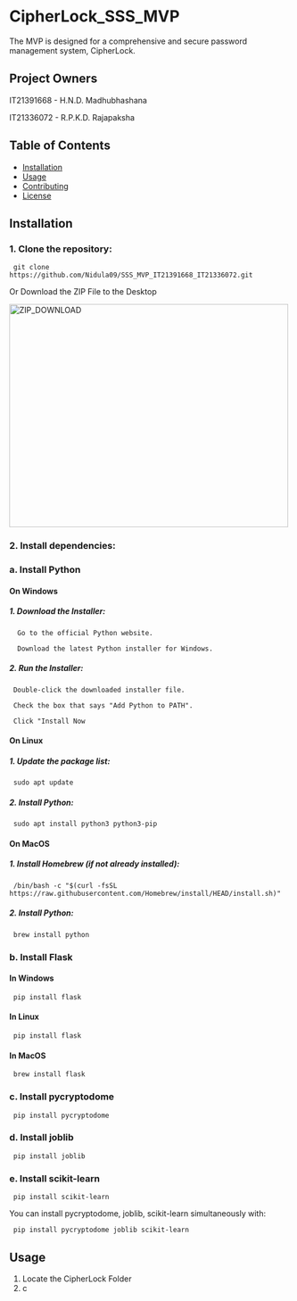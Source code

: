 # CipherLock_SSS_MVP
The MVP is designed for a comprehensive and secure password management system, CipherLock. 
## Project Owners 

IT21391668 - H.N.D. Madhubhashana

IT21336072 - R.P.K.D. Rajapaksha

## Table of Contents
- [Installation](#installation)
- [Usage](#usage)
- [Contributing](#contributing)
- [License](#license)

## Installation
### 1. Clone the repository:
```
 git clone https://github.com/Nidula09/SSS_MVP_IT21391668_IT21336072.git
```

Or Download the ZIP File to the Desktop

  <img src="https://github.com/Nidula09/SSS_MVP_IT21391668_IT21336072/assets/119744082/588d0a2f-a23f-4c42-8175-91dba3c2c551" alt="ZIP_DOWNLOAD" width="500" height="400"/>

 ### 2. Install dependencies:

### a. Install Python

#### On Windows

 #####  1. Download the Installer:

      Go to the official Python website.
   
      Download the latest Python installer for Windows.

  #####   2. Run the Installer:

     Double-click the downloaded installer file.
   
     Check the box that says "Add Python to PATH".
   
     Click "Install Now
   
   #### On Linux
   
#####  1. Update the package list:
```
 sudo apt update
```

#####   2. Install Python:
```
 sudo apt install python3 python3-pip
```
   #### On MacOS
   
#####  1. Install Homebrew (if not already installed):
```
 /bin/bash -c "$(curl -fsSL https://raw.githubusercontent.com/Homebrew/install/HEAD/install.sh)"
```

#####   2. Install Python:
```
 brew install python
```

### b. Install Flask
 
####   In Windows
```
 pip install flask
 ```
 ####  In Linux
```
 pip install flask
 ```
 ####  In MacOS
```
 brew install flask
 ```
### c. Install pycryptodome
 
```
 pip install pycryptodome
 ```

### d. Install joblib
 
```
 pip install joblib
 ```

### e. Install scikit-learn
 
```
 pip install scikit-learn
 ```

You can install pycryptodome, joblib, scikit-learn simultaneously with:

```
 pip install pycryptodome joblib scikit-learn
 ```


## Usage
1. Locate the CipherLock Folder
2. c

